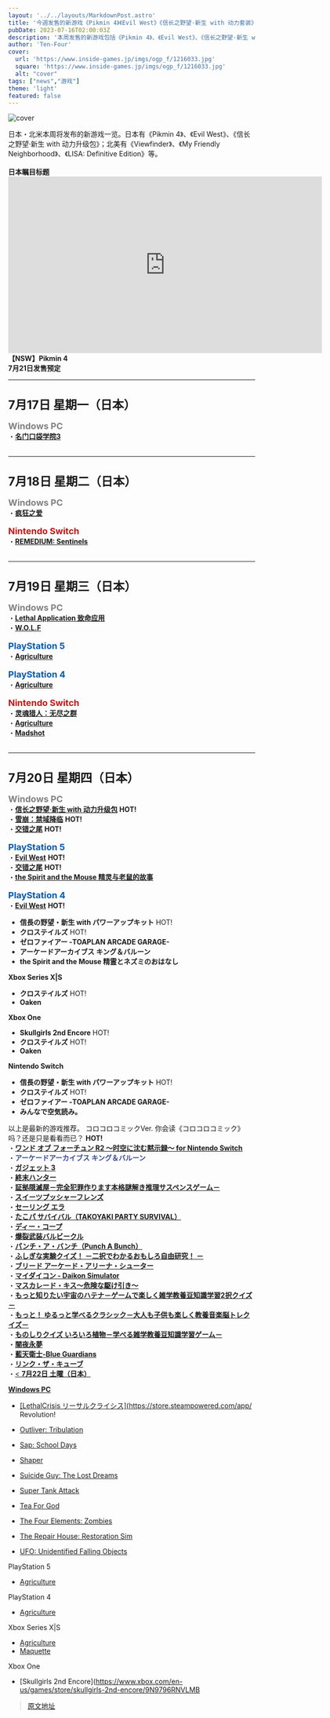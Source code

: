 ```yaml
---
layout: '../../layouts/MarkdownPost.astro'
title: '今週发售的新游戏《Pikmin 4》《Evil West》《信长之野望·新生 with 动力套装》等'
pubDate: 2023-07-16T02:00:03Z
description: '本周发售的新游戏包括《Pikmin 4》、《Evil West》、《信长之野望·新生 with 动力套装》等。'
author: 'Ten-Four'
cover:
  url: 'https://www.inside-games.jp/imgs/ogp_f/1216033.jpg'
  square: 'https://www.inside-games.jp/imgs/ogp_f/1216033.jpg'
  alt: "cover"
tags: ["news","游戏"]
theme: 'light'
featured: false
---
```


![cover](https://www.inside-games.jp/imgs/ogp_f/1216033.jpg)

日本・北米本周将发布的新游戏一览。日本有《Pikmin 4》、《Evil West》、《信长之野望·新生 with 动力升级包》；北美有《Viewfinder》、《My Friendly Neighborhood》、《LISA: Definitive Edition》等。 <br><br><span class="txt-center"><b>日本瞩目标题</b></span><iframe width="640" height="360" src="https://www.youtube.com/embed/eDppX9cqdjE?rel=0" title="YouTube video player" frameborder="0" allow="accelerometer; autoplay; clipboard-write; encrypted-media; gyroscope; picture-in-picture; web-share" allowfullscreen=""></iframe><span class="txt-center"><b class="small color-Nintendo">【NSW】</b><b>Pikmin 4</b><br><b>7月21日发售预定</b></span><br><hr><br><font size="5"><b>7月17日 星期一（日本）</b></font><br><br><font size="4" color="#808080"><b>Windows PC</b></font><br>・<a href="https://store.steampowered.com/app/2191490/3/" target="_blank"><u><b>名门口袋学院3</b></u></a><br><br><hr><br><font size="5"><b>7月18日 星期二（日本）</b></font><br><br><font size="4" color="#808080"><b>Windows PC</b></font><br>・<a href="https://playism.com/game/frommadness-withlove/" target="_blank"><u><b>疯狂之爱</b></u></a><br><br><font size="4" color="#c91414"><b>Nintendo Switch</b></font><br>・<a href="https://store-jp.nintendo.com/list/software/70010000067027.html" target="_blank"><u><b>REMEDIUM: Sentinels</b></u></a><br><br><hr><br><font size="5"><b>7月19日 星期三（日本）</b></font><br><br><font size="4" color="#808080"><b>Windows PC</b></font><br>・<a href="https://store.steampowered.com/app/2353040/Lethal_Application/" target="_blank"><u><b>Lethal Application 致命应用</b></u></a><br>・<a href="https://store.steampowered.com/app/2485060/WOLF/" target="_blank"><u><b>W.O.L.F</b></u></a><br><br><font size="4" color="#0059b3"><b>PlayStation 5</b></font><br>・<a href="https://store.playstation.com/ja-jp/concept/10007982" target="_blank"><u><b>Agriculture</b></u></a><br><br><font size="4" color="#0059b3"><b>PlayStation 4</b></font><br>・<a href="https://store.playstation.com/ja-jp/concept/10007982" target="_blank"><u><b>Agriculture</b></u></a><br><br><font size="4" color="#c91414"><b>Nintendo Switch</b></font><br>・<a href="https://store-jp.nintendo.com/list/software/70010000059914.html" target="_blank"><u><b>灵魂猎人：无尽之群</b></u></a><br>・<a href="https://store-jp.nintendo.com/list/software/70010000066275.html" target="_blank"><u><b>Agriculture</b></u></a><br>・<a href="https://store-jp.nintendo.com/list/software/70010000068433.html" target="_blank"><u><b>Madshot</b></u></a><br><br><hr><br><font size="5"><b>7月20日 星期四（日本）</b></font><br><br><font size="4" color="#808080"><b>Windows PC</b></font><br>・<a href="https://www.gamecity.ne.jp/shinsei/wpk/" target="_blank"><u><b>信长之野望·新生 with 动力升级包</b></u></a> <b class="hot">HOT! </b><br>・<a href="https://snowbreak.amazingseasun.com/jp/index.html#/" target="_blank"><u><b>雪崩：禁域降临</b></u></a> <b class="hot">HOT! </b><br>・<a href="https://www.kemco.jp/game/crosstails/ja/" target="_blank"><u><b>交错之尾</b></u></a> <b class="hot">HOT! </b><br><br><font size="4" color="#0059b3"><b>PlayStation 5</b></font><br>・<a href="https://www.o-amuzio.co.jp/games/evilwest/" target="_blank"><u><b>Evil West</b></u></a> <b class="hot">HOT! </b><br>・<a href="https://www.kemco.jp/game/crosstails/ja/" target="_blank"><u><b>交错之尾</b></u></a> <b class="hot">HOT! </b><br>・<a href="https://teyon.jp/games/the-spirit-and-the-mouse-jp/" target="_blank"><u><b>the Spirit and the Mouse 精灵与老鼠的故事</b></u></a><br><br><font size="4" color="#0059b3"><b>PlayStation 4</b></font><br>・<a href="https://www.o-amuzio.co.jp/games/evilwest/" target="_blank"><u><b>Evil West</b></u></a> <b class="hot">HOT! </b><br>
- **信長の野望・新生 with パワーアップキット** HOT!
- **クロステイルズ** HOT!
- **ゼロファイアー -TOAPLAN ARCADE GARAGE-**
- **アーケードアーカイブス キング＆バルーン**
- **the Spirit and the Mouse 精霊とネズミのおはなし**

**Xbox Series X|S**
- **クロステイルズ** HOT!
- **Oaken**

**Xbox One**
- **Skullgirls 2nd Encore** HOT!
- **クロステイルズ** HOT!
- **Oaken**

**Nintendo Switch**
- **信長の野望・新生 with パワーアップキット** HOT!
- **クロステイルズ** HOT!
- **ゼロファイアー -TOAPLAN ARCADE GARAGE-**
- **みんなで空気読み。**

以上是最新的游戏推荐。
コロコロコミックVer.   你会读《コロコロコミック》吗？还是只是看看而已？ </b></u></a> <b class="hot">HOT! </b><br>・<a href="https://www.otomate.jp/wandoffortune2/switch/" target="_blank"><u><b>ワンド オブ フォーチュン R2 ～时空に沈む黙示録～ for Nintendo Switch</b></u></a><br>・<font color="#364591"><b>アーケードアーカイブス キング＆バルーン</b></font><br>・<a href="https://store-jp.nintendo.com/list/software/70010000060256.html" target="_blank"><u><b>ガジェット 3</b></u></a><br>・<a href="https://store-jp.nintendo.com/list/software/70010000068988.html" target="_blank"><u><b>終末ハンター</b></u></a><br>・<a href="https://store-jp.nintendo.com/list/software/70010000068697.html" target="_blank"><u><b>証拠隠滅屋－完全犯罪作ります本格謎解き推理サスペンスゲーム－</b></u></a><br>・<a href="https://store-jp.nintendo.com/list/software/70010000066893.html" target="_blank"><u><b>スイーツプッシャーフレンズ</b></u></a><br>・<a href="https://store-jp.nintendo.com/list/software/70010000061896.html" target="_blank"><u><b>セーリング エラ</b></u></a><br>・<a href="https://store-jp.nintendo.com/list/software/70010000067908.html" target="_blank"><u><b>たこパ サバイバル（TAKOYAKI PARTY SURVIVAL）</b></u></a><br>・<a href="https://store-jp.nintendo.com/list/software/70010000062889.html" target="_blank"><u><b>ディー・コープ</b></u></a><br>・<a href="https://store-jp.nintendo.com/list/software/70010000063091.html" target="_blank"><u><b>爆裂武装バルビークル</b></u></a><br>・<a href="https://store-jp.nintendo.com/list/software/70010000068259.html" target="_blank"><u><b>パンチ・ア・バンチ（Punch A Bunch）</b></u></a><br>・<a href="https://store-jp.nintendo.com/list/software/70010000069022.html" target="_blank"><u><b>ふしぎな実験クイズ！ －二択でわかるおもしろ自由研究！ －</b></u></a><br>・<a href="https://store-jp.nintendo.com/list/software/70010000057789.html" target="_blank"><u><b>ブリード アーケード・アリーナ・シューター</b></u></a><br>・<a href="https://store-jp.nintendo.com/list/software/70010000067387.html" target="_blank"><u><b>マイダイコン - Daikon Simulator</b></u></a><br>・<a href="https://store-jp.nintendo.com/list/software/70010000068175.html" target="_blank"><u><b>マスカレード・キス～危険な駆け引き～</b></u></a><br>・<a href="https://store-jp.nintendo.com/list/software/70010000068705.html" target="_blank"><u><b>もっと知りたい宇宙のハテナ－ゲームで楽しく雑学教養豆知識学習2択クイズ－</b></u></a><br>・<a href="https://store-jp.nintendo.com/list/software/70010000067430.html" target="_blank"><u><b>もっと！ ゆるっと学べるクラシック－大人も子供も楽しく教養音楽脳トレクイズ－</b></u></a><br>・<a href="https://store-jp.nintendo.com/list/software/70010000069933.html" target="_blank"><u><b>ものしりクイズ いろいろ植物－学べる雑学教養豆知識学習ゲーム－</b></u></a><br>・<a href="https://store-jp.nintendo.com/list/software/70010000067500.html" target="_blank"><u><b>闇夜永夢</b></u></a><br>・<a href="https://store-jp.nintendo.com/list/software/70010000066104.html" target="_blank"><u><b>藍天衛士-Blue Guardians</b></u></a><br>・<a href="https://store-jp.nintendo.com/list/software/70010000058754.html" target="_blank"><u><b>リンク・ザ・キューブ</b></u></a><br>・<a href="https://store-jp.nintendo.com/list/software/70010000057837.html" target="_blank"><
**7月22日 土曜（日本）**

**Windows PC**
- [LethalCrisis リーサルクライシス](https://store.steampowered.com/app/
Revolution!

- [Outliver: Tribulation](https://store.steampowered.com/app/1236930/Outliver_Tribulation/)
- [Sap: School Days](https://store.steampowered.com/app/2472000/Sap_School_Days/)
- [Shaper](https://store.steampowered.com/app/2326820/Shaper/)
- [Suicide Guy: The Lost Dreams](https://store.steampowered.com/app/2423470/Suicide_Guy_The_Lost_Dreams/)
- [Super Tank Attack](https://store.steampowered.com/app/2488360/Super_Tank_Attack/)
- [Tea For God](https://store.steampowered.com/app/1764400/Tea_For_God/)
- [The Four Elements: Zombies](https://store.steampowered.com/app/1906980/The_Four_Elements_Zombies/)
- [The Repair House: Restoration Sim](https://store.steampowered.com/app/1759870/The_Repair_House_Restoration_Sim/)
- [UFO: Unidentified Falling Objects](https://store.steampowered.com/app/2087610/UFO_Unidentified_Falling_Objects/)

PlayStation 5
- [Agriculture](https://www.eastasiasoft.com/games/Agriculture)

PlayStation 4
- [Agriculture](https://www.eastasiasoft.com/games/Agriculture)

Xbox Series X|S
- [Agriculture](https://www.eastasiasoft.com/games/Agriculture)
- [Maquette](https://maquettegame.com/)

Xbox One
- [Skullgirls 2nd Encore](https://www.xbox.com/en-us/games/store/skullgirls-2nd-encore/9N9796RNVLMB

>[原文地址](https://www.inside-games.jp/article/2023/07/16/147225.html)  